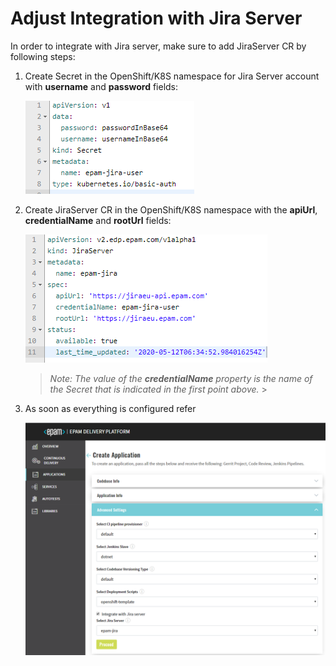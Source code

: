 # Adjust Integration with Jira Server

In order to integrate with Jira server, make sure to add JiraServer CR by following steps:

1. Create Secret in the OpenShift/K8S namespace for Jira Server account with **username** and **password** fields:

    ![jira-server-secret](../readme-resource/add-jira-server-secret.png "jira-server-secret")
 
2. Create JiraServer CR in the OpenShift/K8S namespace with the **apiUrl**, **credentialName** and **rootUrl** fields:

    ![jira-server](../readme-resource/jira-server.png "jira-server")
    
    >*Note: The value of the **credentialName** property is the name of the Secret that is indicated in the first point above.*
                                                                                                                                                                                                    >
3. As soon as everything is configured refer 

    ![jira-server-integration](../readme-resource/addapp3_3.png "jira-server-integration")

